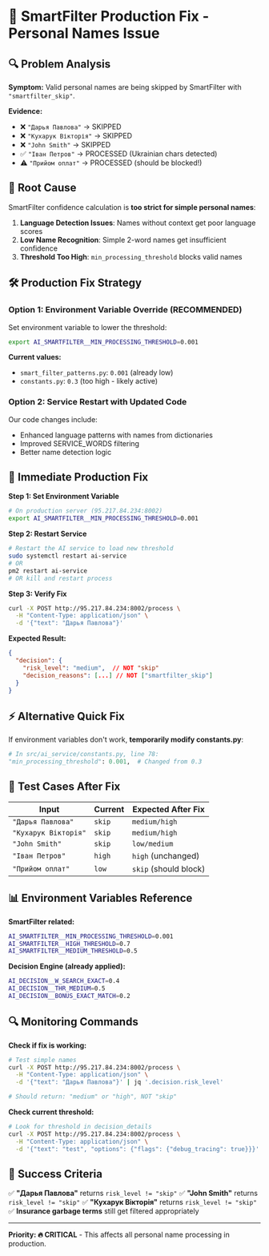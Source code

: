 # 🚨 SmartFilter Production Fix - Personal Names Issue

## 🔍 Problem Analysis

**Symptom:** Valid personal names are being skipped by SmartFilter with `"smartfilter_skip"`.

**Evidence:**
- ❌ `"Дарья Павлова"` → SKIPPED
- ❌ `"Кухарук Вікторія"` → SKIPPED
- ❌ `"John Smith"` → SKIPPED
- ✅ `"Іван Петров"` → PROCESSED (Ukrainian chars detected)
- ⚠️ `"Прийом оплат"` → PROCESSED (should be blocked!)

## 🎯 Root Cause

SmartFilter confidence calculation is **too strict for simple personal names**:

1. **Language Detection Issues**: Names without context get poor language scores
2. **Low Name Recognition**: Simple 2-word names get insufficient confidence
3. **Threshold Too High**: `min_processing_threshold` blocks valid names

## 🛠️ Production Fix Strategy

### **Option 1: Environment Variable Override (RECOMMENDED)**

Set environment variable to lower the threshold:

```bash
export AI_SMARTFILTER__MIN_PROCESSING_THRESHOLD=0.001
```

**Current values:**
- `smart_filter_patterns.py`: `0.001` (already low)
- `constants.py`: `0.3` (too high - likely active)

### **Option 2: Service Restart with Updated Code**

Our code changes include:
- Enhanced language patterns with names from dictionaries
- Improved SERVICE_WORDS filtering
- Better name detection logic

## 🚀 Immediate Production Fix

**Step 1: Set Environment Variable**
```bash
# On production server (95.217.84.234:8002)
export AI_SMARTFILTER__MIN_PROCESSING_THRESHOLD=0.001
```

**Step 2: Restart Service**
```bash
# Restart the AI service to load new threshold
sudo systemctl restart ai-service
# OR
pm2 restart ai-service
# OR kill and restart process
```

**Step 3: Verify Fix**
```bash
curl -X POST http://95.217.84.234:8002/process \
  -H "Content-Type: application/json" \
  -d '{"text": "Дарья Павлова"}'
```

**Expected Result:**
```json
{
  "decision": {
    "risk_level": "medium",  // NOT "skip"
    "decision_reasons": [...] // NOT ["smartfilter_skip"]
  }
}
```

## ⚡ Alternative Quick Fix

If environment variables don't work, **temporarily modify constants.py**:

```python
# In src/ai_service/constants.py, line 78:
"min_processing_threshold": 0.001,  # Changed from 0.3
```

## 🧪 Test Cases After Fix

| Input | Current | Expected After Fix |
|-------|---------|-------------------|
| `"Дарья Павлова"` | `skip` | `medium/high` |
| `"Кухарук Вікторія"` | `skip` | `medium/high` |
| `"John Smith"` | `skip` | `low/medium` |
| `"Іван Петров"` | `high` | `high` (unchanged) |
| `"Прийом оплат"` | `low` | `skip` (should block) |

## 📊 Environment Variables Reference

**SmartFilter related:**
```bash
AI_SMARTFILTER__MIN_PROCESSING_THRESHOLD=0.001
AI_SMARTFILTER__HIGH_THRESHOLD=0.7
AI_SMARTFILTER__MEDIUM_THRESHOLD=0.5
```

**Decision Engine (already applied):**
```bash
AI_DECISION__W_SEARCH_EXACT=0.4
AI_DECISION__THR_MEDIUM=0.5
AI_DECISION__BONUS_EXACT_MATCH=0.2
```

## 🔍 Monitoring Commands

**Check if fix is working:**
```bash
# Test simple names
curl -X POST http://95.217.84.234:8002/process \
  -H "Content-Type: application/json" \
  -d '{"text": "Дарья Павлова"}' | jq '.decision.risk_level'

# Should return: "medium" or "high", NOT "skip"
```

**Check current threshold:**
```bash
# Look for threshold in decision_details
curl -X POST http://95.217.84.234:8002/process \
  -H "Content-Type: application/json" \
  -d '{"text": "test", "options": {"flags": {"debug_tracing": true}}}' | jq '.decision.decision_details'
```

## 🎉 Success Criteria

✅ **"Дарья Павлова"** returns `risk_level != "skip"`
✅ **"John Smith"** returns `risk_level != "skip"`
✅ **"Кухарук Вікторія"** returns `risk_level != "skip"`
✅ **Insurance garbage terms** still get filtered appropriately

---

**Priority: 🔥 CRITICAL** - This affects all personal name processing in production.
